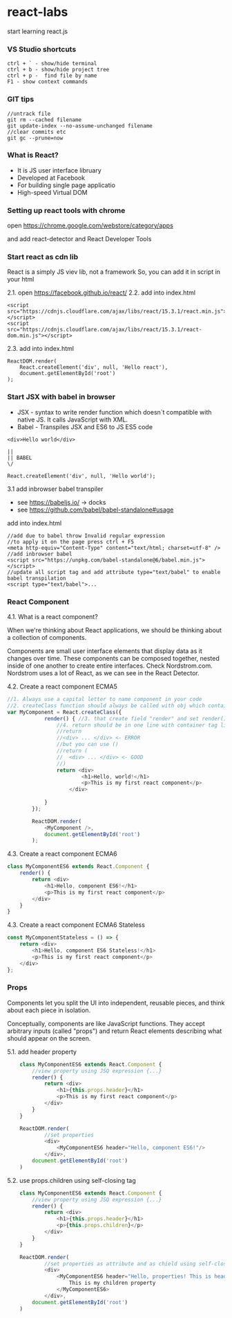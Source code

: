 # react-labs
start learning react.js

### VS Studio shortcuts
```
ctrl + ` - show/hide terminal
ctrl + b - show/hide project tree
ctrl + p -  find file by name
F1 - show context commands
```

### GIT tips
```
//untrack file
git rm --cached filename
git update-index --no-assume-unchanged filename
//clear commits etc
git gc --prune=now
```

### What is React?

* It is JS user interface libruary
* Developed at Facebook
* For building single page applicatio
* High-speed Virtual DOM

### Setting up react tools with chrome

open https://chrome.google.com/webstore/category/apps

and add react-detector and React Developer Tools

### Start react as cdn lib

React is a simply JS viev lib, not a framework
So, you can add it in script in your html

2.1. open https://facebook.github.io/react/
2.2. add into index.html
```
<script src="https://cdnjs.cloudflare.com/ajax/libs/react/15.3.1/react.min.js"></script>
<script src="https://cdnjs.cloudflare.com/ajax/libs/react/15.3.1/react-dom.min.js"></script>
```
2.3. add into index.html
```
ReactDOM.render(
    React.createElement('div', null, 'Hello react'),
    document.getElementById('root')
);
```


### Start JSX with babel in browser

* JSX - syntax to write render function which doesn`t compatible with native JS. It calls JavaScript with XML.
* Babel - Transpiles JSX and ES6 to JS ES5 code

```
<div>Hello world</div>

||
|| BABEL
\/

React.createElement('div', null, 'Hello world');

```

3.1 add inbrowser babel transpiler

* see https://babeljs.io/ -> docks
* see https://github.com/babel/babel-standalone#usage


add into index.html
```
//add due to babel throw Invalid regular expression
//to apply it on the page press ctrl + F5
<meta http-equiv="Content-Type" content="text/html; charset=utf-8" />
//add inbrowser babel
<script src="https://unpkg.com/babel-standalone@6/babel.min.js"></script>
//update all script tag and add attribute type="text/babel" to enable babel transpilation
<script type="text/babel">...
```

### React Component

4.1. What is a react component?

When we're thinking about React applications, we should be thinking about a collection of components. 

Components are small user interface elements that display data as it changes over time. These components can be composed together, nested inside of one another to create entire interfaces. Check Nordstrom.com. Nordstrom uses a lot of React, as we can see in the React Detector.

4.2. Create a react component ECMA5

```js
//1. Always use a capital letter to name component in your code
//2. createClass function should always be called with obj which contains render function
var MyComponent = React.createClass({
            render() { //3. that create field "render" and set render() function into object
                //4. return should be in one line with container tag like <div>, in case of different lines react will throw error
                //return
                //<div> ... </div> <- ERROR
                //but you can use ()
                //return (
                //  <div> ... </div> <- GOOD
                //)
                return <div> 
                        <h1>Hello, world!</h1>
                        <p>This is my first react component</p>
                    </div>
                
            }
        });

        ReactDOM.render(
            <MyComponent />,
            document.getElementById('root')
        );
```

4.3. Create a react component ECMA6
```js
class MyComponentES6 extends React.Component {
    render() {
        return <div>
            <h1>Hello, component ES6!</h1>
            <p>This is my first react component</p>
        </div>
    }
}
```

4.3. Create a react component ECMA6 Stateless
```js
const MyComponentStateless = () => {
    return <div>
        <h1>Hello, component ES6 Stateless!</h1>
        <p>This is my first react component</p>
    </div>
};
```

### Props

Components let you split the UI into independent, reusable pieces, and think about each piece in isolation.

Conceptually, components are like JavaScript functions. They accept arbitrary inputs (called "props") and return React elements describing what should appear on the screen.

5.1. add header property
```js
    class MyComponentES6 extends React.Component {
        //view property using JSQ expression {...}
        render() {
            return <div>
                <h1>{this.props.header}</h1>
                <p>This is my first react component</p>
            </div>
        }
    }

    ReactDOM.render(
            //set properties
            <div>
                <MyComponentES6 header="Hello, component ES6!"/>
            </div>,
        document.getElementById('root')
    )
```

5.2. use props.children using self-closing tag
```js
    class MyComponentES6 extends React.Component {
        //view property using JSQ expression {...}
        render() {
            return <div>
                <h1>{this.props.header}</h1>
                <p>{this.props.children}</p>
            </div>
        }
    }

    ReactDOM.render(
            //set properties as attribute and as chield using self-closing tag
            <div>
                <MyComponentES6 header="Hello, properties! This is header">
                    This is my children property
                </MyComponentES6>
            </div>,
        document.getElementById('root')
    )
```